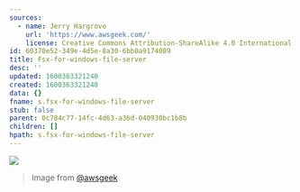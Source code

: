 ```yaml
---
sources:
  - name: Jerry Hargrove
    url: 'https://www.awsgeek.com/'
    license: Creative Commons Attribution-ShareAlike 4.0 International License
id: 60370e52-349e-4d5e-8a30-6bb0a9174089
title: Fsx-for-windows-file-server
desc: ''
updated: 1600363321240
created: 1600363321240
data: {}
fname: s.fsx-for-windows-file-server
stub: false
parent: 0c784c77-14fc-4d63-a36d-040930bc1b8b
children: []
hpath: s.fsx-for-windows-file-server
---
```

![](/assets/images/Amazon-FSx-for-Windows-File-Server_en.jpg)

> Image from [@awsgeek](https://www.awsgeek.com/Amazon-FSx-for-Windows-File-Server/)

